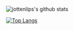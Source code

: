 ![jottenlips's github stats](https://github-readme-stats.vercel.app/api?username=jottenlips&show_icons=true&theme=synthwave)

[![Top Langs](https://github-readme-stats.vercel.app/api/top-langs/?username=anuraghazra&layout=compact)](https://github.com/anuraghazra/github-readme-stats)
